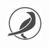 [![blackbird-logo](https://raw.githubusercontent.com/blackbird-cloud/terraform-module-template/main/.config/logo_simple.png)](https://www.blackbird.cloud)
